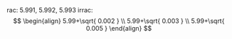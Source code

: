 rac: 5.991, 5.992, 5.993 
irrac: $$
\begin{align}
5.99+\sqrt{ 0.002 } \\
5.99+\sqrt{ 0.003 } \\
5.99+\sqrt{ 0.005 }
\end{align}
$$
